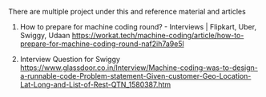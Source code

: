 There are multiple project under this and reference material and articles
1. How to prepare for machine coding round? - Interviews | Flipkart, Uber, Swiggy, Udaan
https://workat.tech/machine-coding/article/how-to-prepare-for-machine-coding-round-naf2ih7a9e5l

2. Interview Question for Swiggy https://www.glassdoor.co.in/Interview/Machine-coding-was-to-design-a-runnable-code-Problem-statement-Given-customer-Geo-Location-Lat-Long-and-List-of-Rest-QTN_1580387.htm